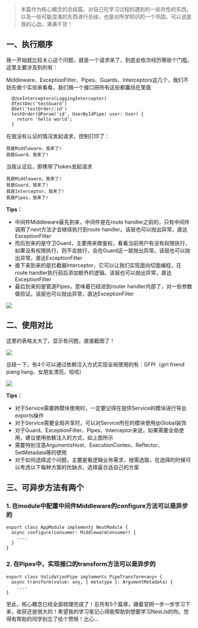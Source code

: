 > 本篇作为核心概念的总结篇，对自己在学习过程的遇到的一些共性的东西，以及一些可能混淆的东西进行总结，也是对所学知识的一个巩固，可以说是我的心血，满满干货！

## 一、执行顺序

我一开始就比较关心这个问题，就是一个请求来了，到底会依次经历哪些个门槛，这里主要涉及到的有：

Middleware、ExceptionFilter、Pipes、Guards、Interceptors这几个，我们不妨先做个实验来看看，我们搞一个接口把所有这些都囊括在里面

```
  @UseInterceptors(LoggingInterceptor)
  @TestDec('testGuard')
  @Get('testOrder/:id')
  testOrder(@Param('id', UserByIdPipe) user: User) {
    return 'hello world';
  }
```

在我没有认证的情况发起请求，控制打印了：

```
我是Middleware，我来了!
我是Guard，我来了!
```

当我认证后，即携带了token发起请求

```
我是Middleware，我来了!
我是Guard，我来了!
我是Interceptor，我来了!
我是Pipes，我来了!
```

**Tips：**

-   中间件Middleware最先到来，中间件是在route handler之前的，只有中间件调用了next方法才会继续执行到route handler。该层也可以抛出异常，直达ExceptionFilter
-   而后到来的是守卫Guard，主要用来做鉴权，看看当前用户有没有权限执行，如果没有权限执行，则不会放行，会在Guard这一层抛出异常。该层也可以抛出异常，直达ExceptionFilter
-   接下来到来的是拦截器Interceptor，它可以让我们实现面向切面编程，在route handler执行前后添加额外的逻辑。该层也可以抛出异常，直达ExceptionFilter
-   最后到来的是管道Pipes，意味着已经进到router handler内部了，对一些参数做验证。该层也可以抛出异常，直达ExceptionFilter

![](https://p3-juejin.byteimg.com/tos-cn-i-k3u1fbpfcp/b452c050316a4acea005a2c98338e36d~tplv-k3u1fbpfcp-zoom-1.image)

## 二、使用对比
这里的表格太大了，显示有问题，直接截图了！

![](https://p3-juejin.byteimg.com/tos-cn-i-k3u1fbpfcp/df2ad17cb9484693b22b6c00a0d94824~tplv-k3u1fbpfcp-zoom-1.image)

总结一下，有4个可以通过依赖注入方式实现全局使用的有：GFPI（girl friend piang liang，女朋友漂亮，哈哈）

![](https://p3-juejin.byteimg.com/tos-cn-i-k3u1fbpfcp/2839b41f73f54d9ebc39ef9e0c32cc0a~tplv-k3u1fbpfcp-zoom-1.image)

**Tips：**

-   对于Service需要跨模块使用时，一定要记得在提供Service的模块进行导出exports操作
-   对于Service需要全局共享时，可以对Service所在的模块使用@Global装饰
-   对于Guard、ExceptionFilter、Pipes、Interceptor来说，如果需要全局使用，建议使用依赖注入的方式，如上图所示
-   需要特别注意ArgumentsHost、ExecutionContex、Reflector、SetMetadata等的使用
-   对于如何选择这个问题，主要是看逻辑业务需求，按需选取，在选择的时候可以考虑以下每种方案的优缺点，选择最合适自己的方案

## 三、可异步方法有两个

### 1. 在module中配置中间件Middleware的configure方法可以是异步的

```
export class AppModule implements NestModule {
  async configure(consumer: MiddlewareConsumer) {
    ....
  }
}
```

### 2. 在Pipes中，实现接口的transform方法可以是异步的

```
export class ValidationPipe implements PipeTransform<any> {
  async transform(value: any, { metatype }: ArgumentMetadata) {
    ....
}
```

至此，核心概念已经全部梳理完成了！总共有5个篇章，跟着官网一步一步学习下来，收获还是很大的！希望我的学习笔记心得能帮助到想要学习NestJs的你。觉得有帮助的同学别忘了给个赞呀！比心...

